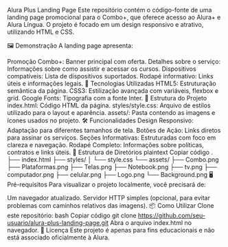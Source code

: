 Alura Plus Landing Page
Este repositório contém o código-fonte de uma landing page promocional para o Combo+, que oferece acesso ao Alura+ e Alura Língua. O projeto é focado em um design responsivo e atrativo, utilizando HTML e CSS.

🖼️ Demonstração
A landing page apresenta:

Promoção Combo+: Banner principal com oferta.
Detalhes sobre o serviço: Informações sobre como assistir e acessar os cursos.
Dispositivos compatíveis: Lista de dispositivos suportados.
Rodapé informativo: Links úteis e informações legais.
🚀 Tecnologias Utilizadas
HTML5: Estruturação semântica da página.
CSS3: Estilização avançada com variáveis, flexbox e grid.
Google Fonts: Tipografia com a fonte Inter.
🎨 Estrutura do Projeto
index.html: Código HTML da página.
styles/style.css: Arquivo de estilos utilizado para o layout e aparência.
assets/: Pasta contendo as imagens e ícones usados no projeto.
🛠️ Funcionalidades
Design Responsivo: Adaptação para diferentes tamanhos de tela.
Botões de Ação: Links diretos para assinar os serviços.
Seções Informativas: Estruturadas com foco em clareza e navegação.
Rodapé Completo: Informações sobre políticas, contratos e links úteis.
📁 Estrutura de Diretórios
plaintext
Copiar código
.
├── index.html
├── styles/
│   └── style.css
└── assets/
    ├── Combo.png
    ├── Plataformas.png
    ├── Telas.png
    ├── Notebook.png
    ├── tv.png
    ├── computador.png
    ├── celular.png
    ├── Logo.png
    └── Background.png
🖥️ Pré-requisitos
Para visualizar o projeto localmente, você precisará de:

Um navegador atualizado.
Servidor HTTP simples (opcional, para evitar problemas com caminhos relativos das imagens).
📦 Como Utilizar
Clone este repositório:
bash
Copiar código
git clone https://github.com/seu-usuario/alura-plus-landing-page.git
Abra o arquivo index.html no navegador.
📄 Licença
Este projeto é apenas para fins educacionais e não está associado oficialmente à Alura.
